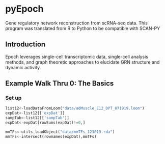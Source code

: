 # pyEpoch

Gene regulatory network reconstruction from scRNA-seq data. This program was translated from R to Python to be compatible with SCAN-PY


## Introduction
Epoch leverages single-cell transcriptomic data, single-cell analysis methods, and graph theoretic approaches to elucidate GRN structure and dynamic activity. 

## Example Walk Thru 0: The Basics

### Set up

```Python
list12<-loadDataFromLoom("data/adMuscle_E12_DPT_071919.loom")
expDat<-list12[['expDat']]
sampTab<-list12[['sampTab']] 
expDat<-expDat[rowSums(expDat)!=0,]

mmTFs<-utils_loadObject("data/mmTFs_123019.rda")
mmTFs<-intersect(rownames(expDat),mmTFs)
```
